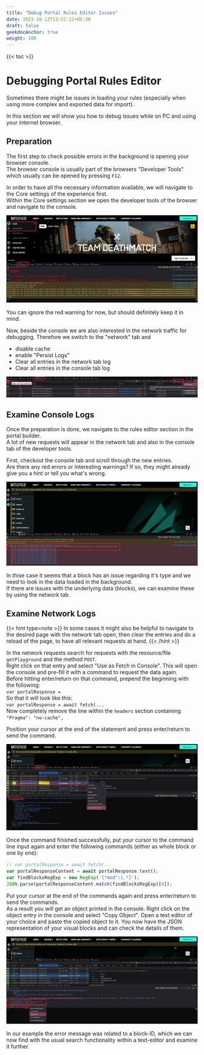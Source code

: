 ```yaml
---
title: "Debug Portal Rules Editor Issues"
date: 2023-10-12T13:52:22+05:30
draft: false
geekdocAnchor: true
weight: 100
---
```


{{< toc >}}

# Debugging Portal Rules Editor

Sometimes there might be issues in loading your rules (especially when using more complex and exported data for import).

In this section we will show you how to debug issues while on PC and using your internet browser.

## Preparation

The first step to check possible errors in the background is opening your browser console.  
The browser console is usually part of the browsers "Developer Tools" which usually can be opened by pressing `F12`.

In order to have all the necessary information available, we will navigate to the Core settings of the experience first.  
Within the Core settings section we open the developer tools of the browser and navigate to the console.

![step 01](images/step_01.png)

You can ignore the red warning for now, but should definitely keep it in mind.

Now, beside the console we are also interested in the network traffic for debugging. Therefore we switch to the "network" tab and

- disable cache
- enable "Persist Logs"
- Clear all entries in the network tab log
- Clear all entries in the console tab log

![step 02](images/step_02.png)

## Examine Console Logs

Once the preparation is done, we navigate to the rules editor section in the portal builder.  
A lot of new requests will appear in the network tab and also in the console tab of the developer tools.

First, checkout the console tab and scroll through the new entries.  
Are there any red errors or interesting warnings? If so, they might already give you a hint or tell you what's wrong.

![step 03](images/step_03.png)

In thise case it seems that a block has an issue regarding it's type and we need to look in the data loaded in the background.  
If there are issues with the underlying data (blocks), we can examine these by using the network tab.

## Examine Network Logs

{{< hint type=note >}}
In some cases it might also be helpful to navigate to the desired page with the network tab open, then clear the entries and do a reload of the page, to have all relevant requests at hand.
{{< /hint >}}

In the network requests search for requests with the resource/file `getPlayground` and the method `POST`.  
Right click on that entry and select "Use as Fetch in Console". This will open the console and pre-fill it with a command to request the data again.  
Before hitting enter/return on that command, prepend the beginning with the following:  
`var portalResponse =`  
So that it will look like this:  
`var portalResponse = await fetch(...`  
Now completely remove the line within the `headers` section containing `"Pragma": "no-cache",`

Position your cursor at the end of the statement and press enter/return to send the command.

![step 04](images/step_04.png)

Once the command finished successfully, put your cursor to the command line input again and enter the following commands (either as whole block or one by one):

```javascript
// var portalResponse = await fetch(...
var portalResponseContent = await portalResponse.text();
var findBlocksRegExp = new RegExp('{"mod":{.*}');
JSON.parse(portalResponseContent.match(findBlocksRegExp)[0]);
```

Put your cursor at the end of the commands again and press enter/return to send the commands.  
As a result you will get an object printed in the console. Right click on the object entry in the console and select "Copy Object".
Open a text editor of your choice and paste the copied object to it.
You now have the JSON representation of your visual blocks and can check the details of them.

![step 05](images/step_05.png)

In our example the error message was related to a block-ID, which we can now find with the usual search functionality within a text-editor and examine it further.
